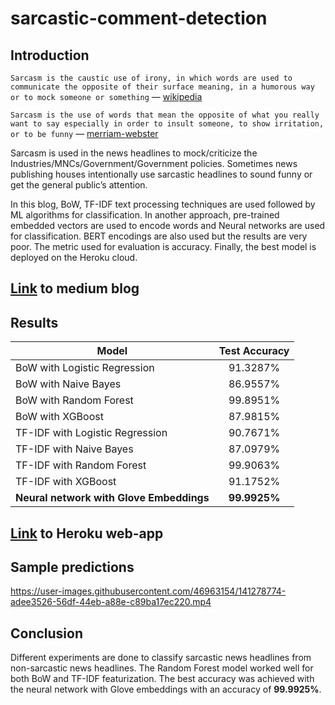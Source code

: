 # sarcastic-comment-detection

## Introduction

```Sarcasm is the caustic use of irony, in which words are used to communicate the opposite of their surface meaning, in a humorous way or to mock someone or something``` — [wikipedia](https://en.wikipedia.org/wiki/Sarcasm)

```Sarcasm is the use of words that mean the opposite of what you really want to say especially in order to insult someone, to show irritation, or to be funny``` — [merriam-webster](https://www.merriam-webster.com/dictionary/sarcasm)

Sarcasm is used in the news headlines to mock/criticize the Industries/MNCs/Government/Government policies. Sometimes news publishing houses intentionally use sarcastic headlines to sound funny or get the general public’s attention.

In this blog, BoW, TF-IDF text processing techniques are used followed by ML algorithms for classification. In another approach, pre-trained embedded vectors are used to encode words and Neural networks are used for classification. BERT encodings are also used but the results are very poor. The metric used for evaluation is accuracy. Finally, the best model is deployed on the Heroku cloud.

## [Link](https://binginagesh.medium.com/identifying-sarcastic-headlines-cf4a7c2382f9) to medium blog

## Results

| Model        | Test Accuracy           |
| ------------- |:-------------:|
| BoW with Logistic Regression    | 91.3287% |
| BoW with Naive Bayes      | 86.9557%      |
| BoW with Random Forest | 99.8951%      |
|  BoW with XGBoost    | 87.9815% |
| TF-IDF with Logistic Regression      | 90.7671%      |
| TF-IDF with Naive Bayes | 87.0979%      |
| TF-IDF with Random Forest    | 99.9063% |
| TF-IDF with XGBoost      | 91.1752%      |
| **Neural network with Glove Embeddings** | **99.9925%**      |


## [Link](https://sarcastic-comment.herokuapp.com/) to Heroku web-app

## Sample predictions

https://user-images.githubusercontent.com/46963154/141278774-adee3526-56df-44eb-a88e-c89ba17ec220.mp4

## Conclusion
Different experiments are done to classify sarcastic news headlines from non-sarcastic news headlines. The Random Forest model worked well for both BoW and TF-IDF featurization. The best accuracy was achieved with the neural network with Glove embeddings with an accuracy of **99.9925%**.
